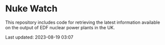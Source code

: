 # Nuke Watch

This repository includes code for retrieving the latest information available on the output of EDF nuclear power plants in the UK.

Last updated: 2023-08-19 03:07